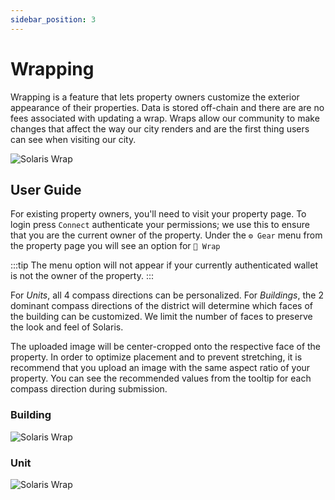 ```yaml
---
sidebar_position: 3
---
```


# Wrapping

Wrapping is a feature that lets property owners customize the exterior appearance of their properties.
Data is stored off-chain and there are are no fees associated with updating
a wrap. Wraps allow our community to make changes that affect the
way our city renders and are the first thing users can see when
visiting our city.

![Solaris Wrap](/img/solaris-wrap-boryoku.jpg)

## User Guide

For existing property owners, you'll need to visit your property
page. To login press `Connect` authenticate your permissions; we use this to ensure that you are the current owner of the property. Under
the `⚙ Gear` menu from the property page you will see an option for `🎁 Wrap`

:::tip
The menu option will not appear if your currently authenticated wallet is not the owner of the property.
:::

For *Units*, all 4 compass directions can be personalized. For
*Buildings*, the 2 dominant compass directions of the district
will determine which faces of the building can be customized. We
limit the number of faces to preserve the look and feel of Solaris.

The uploaded image will be center-cropped onto the respective face
of the property. In order to optimize placement and to prevent
stretching, it is recommend that you upload an image with the same
aspect ratio of your property. You can see the recommended values
from the tooltip for each compass direction during submission.

### Building

![Solaris Wrap](/img/solaris-wrap-editing.png)

### Unit

![Solaris Wrap](/img/solaris-wrap-units.png)
